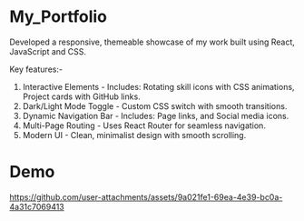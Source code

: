 # My_Portfolio
Developed a responsive, themeable showcase of my work built using React, JavaScript and CSS. 

Key features:-

1. Interactive Elements - Includes: Rotating skill icons with CSS animations, Project cards with GitHub links.
2. Dark/Light Mode Toggle - Custom CSS switch with smooth transitions.
3. Dynamic Navigation Bar - Includes: Page links, and Social media icons.
4. Multi-Page Routing - Uses React Router for seamless navigation.
5. Modern UI - Clean, minimalist design with smooth scrolling.

# Demo
https://github.com/user-attachments/assets/9a021fe1-69ea-4e39-bc0a-4a31c7069413


